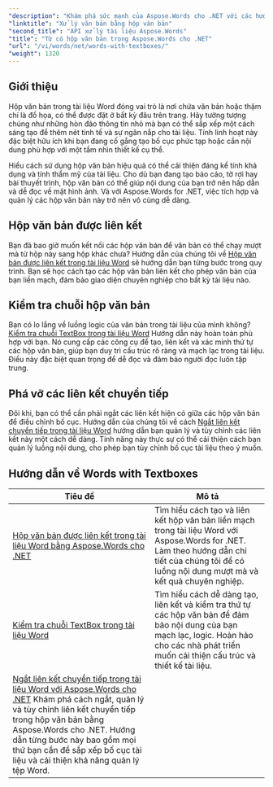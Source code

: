 ```yaml
---
"description": "Khám phá sức mạnh của Aspose.Words cho .NET với các hướng dẫn chi tiết về cách làm việc với hộp văn bản, cải thiện thiết kế và chức năng của tài liệu."
"linktitle": "Xử lý văn bản bằng hộp văn bản"
"second_title": "API xử lý tài liệu Aspose.Words"
"title": "Từ có hộp văn bản trong Aspose.Words cho .NET"
"url": "/vi/words/net/words-with-textboxes/"
"weight": 1320
---
```


## Giới thiệu

Hộp văn bản trong tài liệu Word đóng vai trò là nơi chứa văn bản hoặc thậm chí là đồ họa, có thể được đặt ở bất kỳ đâu trên trang. Hãy tưởng tượng chúng như những hòn đảo thông tin nhỏ mà bạn có thể sắp xếp một cách sáng tạo để thêm nét tinh tế và sự ngăn nắp cho tài liệu. Tính linh hoạt này đặc biệt hữu ích khi bạn đang cố gắng tạo bố cục phức tạp hoặc cần nội dung phù hợp với một tầm nhìn thiết kế cụ thể.

Hiểu cách sử dụng hộp văn bản hiệu quả có thể cải thiện đáng kể tính khả dụng và tính thẩm mỹ của tài liệu. Cho dù bạn đang tạo báo cáo, tờ rơi hay bài thuyết trình, hộp văn bản có thể giúp nội dung của bạn trở nên hấp dẫn và dễ đọc về mặt hình ảnh. Và với Aspose.Words for .NET, việc tích hợp và quản lý các hộp văn bản này trở nên vô cùng dễ dàng.

## Hộp văn bản được liên kết

Bạn đã bao giờ muốn kết nối các hộp văn bản để văn bản có thể chạy mượt mà từ hộp này sang hộp khác chưa? Hướng dẫn của chúng tôi về [Hộp văn bản được liên kết trong tài liệu Word](./linked-text-boxes/) sẽ hướng dẫn bạn từng bước trong quy trình. Bạn sẽ học cách tạo các hộp văn bản liên kết cho phép văn bản của bạn liền mạch, đảm bảo giao diện chuyên nghiệp cho bất kỳ tài liệu nào.

## Kiểm tra chuỗi hộp văn bản

Bạn có lo lắng về luồng logic của văn bản trong tài liệu của mình không? [Kiểm tra chuỗi TextBox trong tài liệu Word](./textbox-sequences-check/) Hướng dẫn này hoàn toàn phù hợp với bạn. Nó cung cấp các công cụ để tạo, liên kết và xác minh thứ tự các hộp văn bản, giúp bạn duy trì cấu trúc rõ ràng và mạch lạc trong tài liệu. Điều này đặc biệt quan trọng để dễ đọc và đảm bảo người đọc luôn tập trung.

## Phá vỡ các liên kết chuyển tiếp

Đôi khi, bạn có thể cần phải ngắt các liên kết hiện có giữa các hộp văn bản để điều chỉnh bố cục. Hướng dẫn của chúng tôi về cách [Ngắt liên kết chuyển tiếp trong tài liệu Word](./break-forward-link/) hướng dẫn bạn quản lý và tùy chỉnh các liên kết này một cách dễ dàng. Tính năng này thực sự có thể cải thiện cách bạn quản lý luồng nội dung, cho phép bạn tùy chỉnh bố cục tài liệu theo ý muốn.

## Hướng dẫn về Words with Textboxes
| Tiêu đề | Mô tả |
| --- | --- |
| [Hộp văn bản được liên kết trong tài liệu Word bằng Aspose.Words cho .NET](./linked-text-boxes/) | Tìm hiểu cách tạo và liên kết hộp văn bản liền mạch trong tài liệu Word với Aspose.Words for .NET. Làm theo hướng dẫn chi tiết của chúng tôi để có luồng nội dung mượt mà và kết quả chuyên nghiệp. |
| [Kiểm tra chuỗi TextBox trong tài liệu Word](./textbox-sequences-check/) | Tìm hiểu cách dễ dàng tạo, liên kết và kiểm tra thứ tự các hộp văn bản để đảm bảo nội dung của bạn mạch lạc, logic. Hoàn hảo cho các nhà phát triển muốn cải thiện cấu trúc và thiết kế tài liệu. |
| [Ngắt liên kết chuyển tiếp trong tài liệu Word với Aspose.Words cho .NET](./break-forward-link/) Khám phá cách ngắt, quản lý và tùy chỉnh liên kết chuyển tiếp trong hộp văn bản bằng Aspose.Words cho .NET. Hướng dẫn từng bước này bao gồm mọi thứ bạn cần để sắp xếp bố cục tài liệu và cải thiện khả năng quản lý tệp Word. |